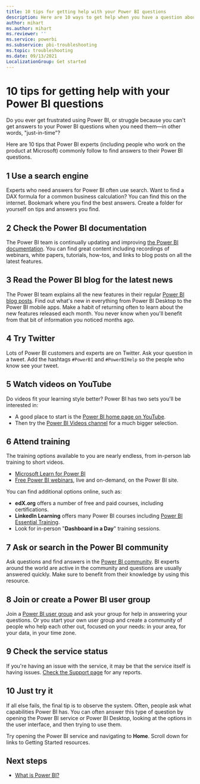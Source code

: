 ```yaml
---
title: 10 tips for getting help with your Power BI questions
description: Here are 10 ways to get help when you have a question about how Power BI works
author: mihart
ms.author: mihart
ms.reviewer: ''
ms.service: powerbi
ms.subservice: pbi-troubleshooting
ms.topic: troubleshooting
ms.date: 09/13/2021
LocalizationGroup: Get started
---
```

# 10 tips for getting help with your Power BI questions

Do you ever get frustrated using Power BI, ​​or struggle because you can't get ​​answers to your Power BI questions​ when you need them&mdash;in other words, "just-in-time"? ​

Here are 10 tips that Power BI experts (including people who work on the product at Microsoft) commonly follow to find answers to their Power BI questions.

## 1 Use a search engine
​Experts who need answers​​ for Power BI often use search. Want to find a DAX formula for a common business calculation? You can find this on the internet. Bookmark where you find the best answers. Create a folder for yourself on tips and answers you find.
​

## 2 Check the Power BI documentation
The Power BI team is continually updating and improving [the Power BI documentation](../index.yml). You can find great content including recordings of webinars, white papers, tutorials, how-tos, and links to blog posts on all the latest features.

## 3 Read the Power BI blog​ for the latest news
The Power BI team explains all the new features in their regular [Power BI blog posts](https://powerbi.microsoft.com/blog/). Find out what's new in everything from Power BI Desktop to the Power BI mobile apps. Make a habit of returning often to learn about the new features released each month. You never know when you'll benefit from that bit of information you noticed months ago.

## 4 Try Twitter
Lots of Power BI customers and experts are on Twitter. Ask your question in a tweet. Add the hashtags `#PowerBI` and `#PowerBIHelp` so the people who know see your tweet.

## 5 Watch videos on YouTube
Do videos fit your learning style better? Power BI has two sets you'll be interested in:

* A good place to start is the [Power BI home page on YouTube](https://www.youtube.com/user/mspowerbi/featured).
* Then try the [Power BI Videos channel](https://www.youtube.com/user/mspowerbi/videos) for a much bigger selection.

## 6 Attend training
The training options available to you are nearly endless, from in-person lab training to short videos.

- [Microsoft Learn for Power BI](/learn/powerplatform/power-bi?WT.mc_id=powerbi_landingpage-docs-link)
- [Free Power BI  webinars](webinars.md), live and on-demand, on the Power BI site.


You can find additional options online, such as:

* **edX.org** offers a number of free and paid courses, including certifications.
* **LinkedIn Learning** offers many Power BI courses including [Power BI Essential Training](https://www.linkedin.com/learning/power-bi-essential-training-3).
* Look for in-person "**Dashboard in a Day**" training sessions.

## 7 Ask or search in the Power BI community
Ask questions and find answers in the [Power BI community](https://community.powerbi.com). BI experts around the world are active in the community and questions are usually answered quickly. Make sure to benefit from their knowledge by using this resource.

## 8 Join or create a Power BI user group​
Join a [Power BI user group](https://community.powerbi.com/t5/Power-BI-User-Groups/ct-p/Groups) and ask your group for help in answering your questions. Or you start your own user group and create a community of people who help each other out, focused on your needs: in your area, for your data, in your time zone.

## 9 Check the service status
If you're having an issue with the service, it may be that the service itself is having issues. [Check the Support page](https://powerbi.microsoft.com/support/) for any reports.

## 10 Just try it
If all else fails, the final tip is to observe the system. Often, people ask what capabilities Power BI has. You can often answer this type of question by opening the Power BI service or Power BI Desktop, looking at the options in the user interface, and then trying to use them.

Try opening the Power BI service and navigating to **Home**. Scroll down for links to Getting Started resources.

## Next steps
* [What is Power BI?](power-bi-overview.md)
